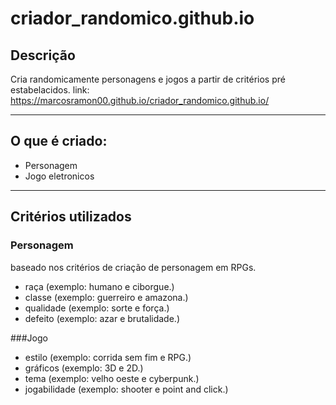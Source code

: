 # criador_randomico.github.io

## Descrição
Cria randomicamente personagens e jogos a partir de critérios pré estabelacidos.
link: https://marcosramon00.github.io/criador_randomico.github.io/

----

## O que é criado:
- Personagem
- Jogo eletronicos

 ----

## Critérios utilizados
### Personagem
baseado nos critérios de criação de personagem em RPGs.

- raça (exemplo: humano e ciborgue.)
- classe (exemplo: guerreiro e amazona.)
- qualidade (exemplo: sorte e força.)
- defeito (exemplo: azar e brutalidade.)

###Jogo
- estilo (exemplo: corrida sem fim e RPG.)
- gráficos (exemplo: 3D e 2D.)
- tema (exemplo: velho oeste e cyberpunk.)
- jogabilidade (exemplo: shooter e point and click.)
